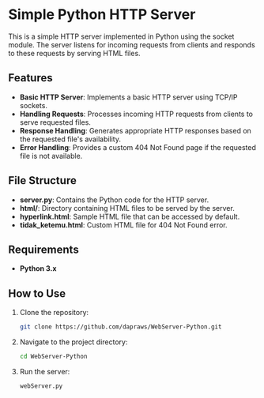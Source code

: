 # Simple Python HTTP Server

This is a simple HTTP server implemented in Python using the socket module. The server listens for incoming requests from clients and responds to these requests by serving HTML files.

## Features

- **Basic HTTP Server**: Implements a basic HTTP server using TCP/IP sockets.
- **Handling Requests**: Processes incoming HTTP requests from clients to serve requested files.
- **Response Handling**: Generates appropriate HTTP responses based on the requested file's availability.
- **Error Handling**: Provides a custom 404 Not Found page if the requested file is not available.

## File Structure
- **server.py**: Contains the Python code for the HTTP server.
- **html/**: Directory containing HTML files to be served by the server.
- **hyperlink.html**: Sample HTML file that can be accessed by default.
- **tidak_ketemu.html**: Custom HTML file for 404 Not Found error.

## Requirements
- **Python 3.x**

## How to Use

1. Clone the repository:

   ```bash
   git clone https://github.com/dapraws/WebServer-Python.git
2. Navigate to the project directory:
   ```bash
   cd WebServer-Python
3. Run the server:
   ```bash
   webServer.py
